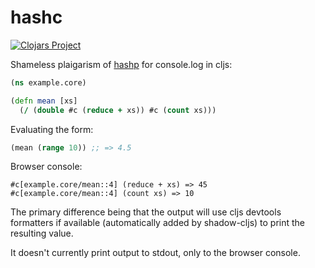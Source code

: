 # hashc

[![Clojars Project](https://img.shields.io/clojars/v/com.github.tggreene/hashc.svg)](https://clojars.org/com.github.tggreene/hashc)

Shameless plaigarism of [hashp](https://github.com/weavejester/hashp) for
console.log in cljs:

```clojure
(ns example.core)

(defn mean [xs]
  (/ (double #c (reduce + xs)) #c (count xs)))
```

Evaluating the form:

```clojure
(mean (range 10)) ;; => 4.5
```

Browser console:

    #c[example.core/mean::4] (reduce + xs) => 45
    #c[example.core/mean::4] (count xs) => 10

The primary difference being that the output will use cljs devtools formatters
if available (automatically added by shadow-cljs) to print the resulting value.

It doesn't currently print output to stdout, only to the browser console.

<!-- ## Installing -->

<!-- You can add it with shadow-cljs dependencies as below: -->

<!--     {:dependencies [.../hashc "0.0.1"] -->
<!--      :builds {:app {:devtools {:preloads [hashc.core]}}}} -->

<!-- Or alternatively via ~/.shadow-cljs/config.edn and --config-merge: -->

<!--     ~/.shadow-cljs/config.edn: -->

<!-- {:dependencies [[.../hashc "0.0.1"]]} -->
<!-- Run: -->

<!-- shadow-cljs watch app --config-merge '{:devtools {:preloads [hashc.core]}}' -->

<!-- If you use deps with shadow-cljs you'll likely need to add it to the project -->
<!-- deps or to your home directory deps as an alias. -->
